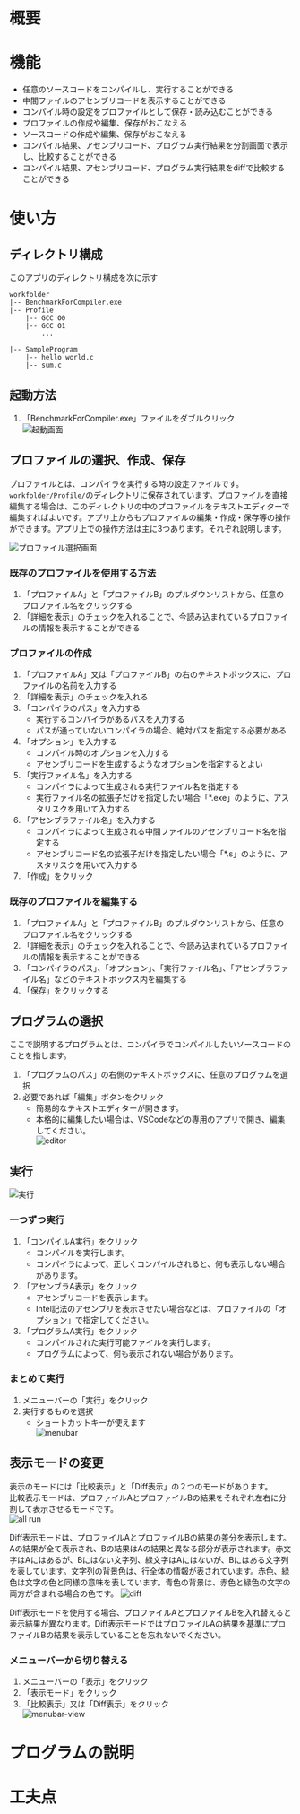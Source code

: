 # 概要

# 機能
- 任意のソースコードをコンパイルし、実行することができる
- 中間ファイルのアセンブリコードを表示することができる
- コンパイル時の設定をプロファイルとして保存・読み込むことができる
- プロファイルの作成や編集、保存がおこなえる
- ソースコードの作成や編集、保存がおこなえる
- コンパイル結果、アセンブリコード、プログラム実行結果を分割画面で表示し、比較することができる
- コンパイル結果、アセンブリコード、プログラム実行結果をdiffで比較することができる

# 使い方
## ディレクトリ構成
このアプリのディレクトリ構成を次に示す
```
workfolder
|-- BenchmarkForCompiler.exe
|-- Profile
    |-- GCC O0
    |-- GCC O1
        ...

|-- SampleProgram
    |-- hello world.c
    |-- sum.c

```

## 起動方法
1. 「BenchmarkForCompiler.exe」ファイルをダブルクリック  
![起動画面](./assets/start%20screen.png)

## プロファイルの選択、作成、保存
プロファイルとは、コンパイラを実行する時の設定ファイルです。`workfolder/Profile/`のディレクトリに保存されています。プロファイルを直接編集する場合は、このディレクトリの中のプロファイルをテキストエディターで編集すればよいです。アプリ上からもプロファイルの編集・作成・保存等の操作ができます。アプリ上での操作方法は主に3つあります。それぞれ説明します。

![プロファイル選択画面](./assets/profile.png)

### 既存のプロファイルを使用する方法
1. 「プロファイルA」と「プロファイルB」のプルダウンリストから、任意のプロファイル名をクリックする
2. 「詳細を表示」のチェックを入れることで、今読み込まれているプロファイルの情報を表示することができる

### プロファイルの作成
1. 「プロファイルA」又は「プロファイルB」の右のテキストボックスに、プロファイルの名前を入力する
2. 「詳細を表示」のチェックを入れる
3. 「コンパイラのパス」を入力する
    - 実行するコンパイラがあるパスを入力する
    - パスが通っていないコンパイラの場合、絶対パスを指定する必要がある
4. 「オプション」を入力する
    - コンパイル時のオプションを入力する
    - アセンブリコードを生成するようなオプションを指定するとよい
5. 「実行ファイル名」を入力する
    - コンパイラによって生成される実行ファイル名を指定する
    - 実行ファイル名の拡張子だけを指定したい場合「*.exe」のように、アスタリスクを用いて入力する
6. 「アセンブラファイル名」を入力する
    - コンパイラによって生成される中間ファイルのアセンブリコード名を指定する
    - アセンブリコード名の拡張子だけを指定したい場合「*.s」のように、アスタリスクを用いて入力する
7. 「作成」をクリック

### 既存のプロファイルを編集する
1. 「プロファイルA」と「プロファイルB」のプルダウンリストから、任意のプロファイル名をクリックする
2. 「詳細を表示」のチェックを入れることで、今読み込まれているプロファイルの情報を表示することができる
3. 「コンパイラのパス」、「オプション」、「実行ファイル名」、「アセンブラファイル名」などのテキストボックス内を編集する
4. 「保存」をクリックする

## プログラムの選択
ここで説明するプログラムとは、コンパイラでコンパイルしたいソースコードのことを指します。
1. 「プログラムのパス」の右側のテキストボックスに、任意のプログラムを選択
2. 必要であれば「編集」ボタンをクリック
   - 簡易的なテキストエディターが開きます。
   - 本格的に編集したい場合は、VSCodeなどの専用のアプリで開き、編集してください。  
    ![editor](./assets/editor.png)

## 実行
![実行](./assets//all%20runs.png)

### 一つずつ実行
1. 「コンパイルA実行」をクリック
    - コンパイルを実行します。
    - コンパイラによって、正しくコンパイルされると、何も表示しない場合があります。
2. 「アセンブラA表示」をクリック
    - アセンブリコードを表示します。
    - Intel記法のアセンブリを表示させたい場合などは、プロファイルの「オプション」で指定してください。
3. 「プログラムA実行」をクリック
    - コンパイルされた実行可能ファイルを実行します。
    - プログラムによって、何も表示されない場合があります。

### まとめて実行
1. メニューバーの「実行」をクリック
2. 実行するものを選択
    - ショートカットキーが使えます  
      ![menubar](./assets/menubar.png)

## 表示モードの変更
表示のモードには「比較表示」と「Diff表示」の２つのモードがあります。  
比較表示モードは、プロファイルAとプロファイルBの結果をそれぞれ左右に分割して表示させるモードです。  
![all run](./assets/all%20runs.png)

Diff表示モードは、プロファイルAとプロファイルBの結果の差分を表示します。Aの結果が全て表示され、Bの結果はAの結果と異なる部分が表示されます。赤文字はAにはあるが、Bにはない文字列、緑文字はAにはないが、Bにはある文字列を表しています。文字列の背景色は、行全体の情報が表されています。赤色、緑色は文字の色と同様の意味を表しています。青色の背景は、赤色と緑色の文字の両方が含まれる場合の色です。
![diff](./assets/diff-mode.png)

Diff表示モードを使用する場合、プロファイルAとプロファイルBを入れ替えると表示結果が異なります。Diff表示モードではプロファイルAの結果を基準にプロファイルBの結果を表示していることを忘れないでください。

### メニューバーから切り替える
1. メニューバーの「表示」をクリック
2. 「表示モード」をクリック
3. 「比較表示」又は「Diff表示」をクリック  
![menubar-view](./assets//menubar-view.png)

# プログラムの説明

# 工夫点
